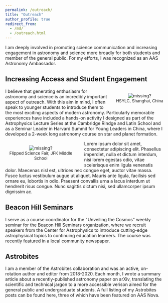 ```yaml
---
permalink: /outreach/
title: "Outreach"
author_profile: true
redirect_from: 
  - /md/
  - /outreach.html
---
```


I am deeply involved in promoting science communication and increasing engagement in astronomy and science more broadly for both students and member of the general public. For my efforts, I was recognized as an <a href="https://aas.org/education/roster-aas-astronomy-ambassadors" style="text-decoration: none">AAS Astronomy Ambassador</a>.  


<h2>Increasing Access and Student Engagement</h2>

<p style="text-align:center;max-width:45%;margin-left:25px;padding-bottom:-50px;display:block;float:right;vertical-align:top"><img src="https://claw-astro.github.io/images/Teaching_HSYLC.png" alt="missing?" data-api-endpoint="https://claw-astro.github.io/images/Teaching_HSYLC.png" data-api-returntype="File" /><br /><span style="font-size: small;">HSYLC, Shanghai, China</span>
</p>
<p> I believe that generating enthusiasm for astronomy and science is an incredibly important aspect of outreach. With this aim in mind, I often speak to younger students to introduce them to the most exciting aspects of modern astronomy. Particularly memorable experiences have included a hands-on activity I designed as part of the Astrophysics Lecture Series at the Cambridge Rindge and Latin School and as a Seminar Leader in Harvard Summit for Young Leaders in China, where I developed a 2-week long astronomy course on star and planet formation.</p>


<p style="text-align:center;max-width:45%;margin-right:25px;padding-bottom:-50px;display:block;float:left;vertical-align:top"><img src="https://claw-astro.github.io/images/Flipped_Science_Fair.png" alt="missing?" data-api-endpoint="https://claw-astro.github.io/images/Flipped_Science_Fair.png" data-api-returntype="File" /><br /><span style="font-size: small;">Flipped Science Fair, JFK Middle School</span>
</p>
<p> Lorem ipsum dolor sit amet, consectetur adipiscing elit. Phasellus imperdiet, nulla et dictum interdum, nisi lorem egestas odio, vitae scelerisque enim ligula venenatis dolor. Maecenas nisl est, ultrices nec congue eget, auctor vitae massa. Fusce luctus vestibulum augue ut aliquet. Mauris ante ligula, facilisis sed ornare eu, lobortis in odio. Praesent convallis urna a lacus interdum ut hendrerit risus congue. Nunc sagittis dictum nisi, sed ullamcorper ipsum dignissim ac.</p>


<h2>Beacon Hill Seminars</h2> I serve as a course coordinator for the "<a href="https://beaconhillseminars.org/events/spring-2021-courses/item/376-unveiling-the-cosmos" style="text-decoration: none">Unveiling the Cosmos</a>" weekly seminar for the <a href="https://beaconhillseminars.org/" style="text-decoration: none">Beacon Hill Seminars</a> organization, where we recruit speakers from the Center for Astrophysics to introduce cutting-edge astrophysical topics to continuing education learners. The course was recently featured in a local community <a href="https://www.wickedlocal.com/story/cambridge-chronicle-tab/2021/05/07/harvard-smithsonian-center-makes-impact-outreach-lifelong-learners/4995959001/" style="text-decoration: none">newspaper</a>.

<h2>Astrobites</h2> I am a member of the <a href="https://astrobites.org/" style="text-decoration: none">Astrobites</a> collaboration and was an active, on-rotation author and editor from 2018-2020. Each month, I wrote a summary article about a recently-published astronomy paper on arXiv, translating the scientific and technical jargon to a more accessible verison aimed for the general public and undergraduate students. A full listing of my Astrobites posts can be found <a href="https://astrobites.org/author/claw/" style="text-decoration: none">here</a>, three of which have been featured on <a href="https://aasnova.org/?s=charles+law+harvard" style="text-decoration: none">AAS Nova</a>.



<!---
<img src="https://claw-astro.github.io/images/Teaching_HSYLC.png" alt="Teaching about stars" style="max-width:45%;margin-left:15px;float:right"> 
<p><img src="https://claw-astro.github.io/images/Flipped_Science_Fair.png" alt="Flipped Science Fair" style="max-width:45%;margin-right:15px;float:left">
## Tips and hints

* Name a file ".md" to have it render in markdown, name it ".html" to render in HTML.
* Go to the [commit list](https://github.com/academicpages/academicpages.github.io/commits/master) (on your repo) to find the last version Github built with Jekyll. 
  * Green check: successful build
  * Orange circle: building
  * Red X: error
  * No icon: not built

## Resources
 * [Liquid syntax guide](https://shopify.github.io/liquid/tags/control-flow/)

## Markdown guide

### Header three

#### Header four

##### Header five

###### Header six

## Blockquotes

Single line blockquote:

> Quotes are cool.

## Tables

### Table 1

| Entry            | Item   |                                                              |
| --------         | ------ | ------------------------------------------------------------ |
| [John Doe](#)    | 2016   | Description of the item in the list                          |
| [Jane Doe](#)    | 2019   | Description of the item in the list                          |
| [Doe Doe](#)     | 2022   | Description of the item in the list                          |

### Table 2

| Header1 | Header2 | Header3 |
|:--------|:-------:|--------:|
| cell1   | cell2   | cell3   |
| cell4   | cell5   | cell6   |
|-----------------------------|
| cell1   | cell2   | cell3   |
| cell4   | cell5   | cell6   |
|=============================|
| Foot1   | Foot2   | Foot3   |

## Definition Lists

Definition List Title
:   Definition list division.

Startup
:   A startup company or startup is a company or temporary organization designed to search for a repeatable and scalable business model.

#dowork
:   Coined by Rob Dyrdek and his personal body guard Christopher "Big Black" Boykins, "Do Work" works as a self motivator, to motivating your friends.

Do It Live
:   I'll let Bill O'Reilly [explain](https://www.youtube.com/watch?v=O_HyZ5aW76c "We'll Do It Live") this one.

## Unordered Lists (Nested)

  * List item one 
      * List item one 
          * List item one
          * List item two
          * List item three
          * List item four
      * List item two
      * List item three
      * List item four
  * List item two
  * List item three
  * List item four

## Ordered List (Nested)

  1. List item one 
      1. List item one 
          1. List item one
          2. List item two
          3. List item three
          4. List item four
      2. List item two
      3. List item three
      4. List item four
  2. List item two
  3. List item three
  4. List item four

## Buttons

Make any link standout more when applying the `.btn` class.

## Notices

**Watch out!** You can also add notices by appending `{: .notice}` to a paragraph.
{: .notice}

## HTML Tags

### Address Tag

<address>
  1 Infinite Loop<br /> Cupertino, CA 95014<br /> United States
</address>

### Anchor Tag (aka. Link)

This is an example of a [link](http://github.com "Github").

### Abbreviation Tag

The abbreviation CSS stands for "Cascading Style Sheets".

*[CSS]: Cascading Style Sheets

### Cite Tag

"Code is poetry." ---<cite>Automattic</cite>

### Code Tag

You will learn later on in these tests that `word-wrap: break-word;` will be your best friend.

### Strike Tag

This tag will let you <strike>strikeout text</strike>.

### Emphasize Tag

The emphasize tag should _italicize_ text.

### Insert Tag

This tag should denote <ins>inserted</ins> text.

### Keyboard Tag

This scarcely known tag emulates <kbd>keyboard text</kbd>, which is usually styled like the `<code>` tag.

### Preformatted Tag

This tag styles large blocks of code.

<pre>
.post-title {
  margin: 0 0 5px;
  font-weight: bold;
  font-size: 38px;
  line-height: 1.2;
  and here's a line of some really, really, really, really long text, just to see how the PRE tag handles it and to find out how it overflows;
}
</pre>

### Quote Tag

<q>Developers, developers, developers&#8230;</q> &#8211;Steve Ballmer

### Strong Tag

This tag shows **bold text**.

### Subscript Tag

Getting our science styling on with H<sub>2</sub>O, which should push the "2" down.

### Superscript Tag

Still sticking with science and Isaac Newton's E = MC<sup>2</sup>, which should lift the 2 up.

### Variable Tag

This allows you to denote <var>variables</var>. --->
